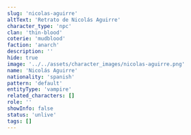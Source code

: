 ```yaml
---
slug: 'nicolas-aguirre'
altText: 'Retrato de Nicolás Aguirre'
character_type: 'npc'
clan: 'thin-blood'
coterie: 'mudblood'
faction: 'anarch'
description: ''
hide: true
image: '../../assets/character_images/nicolas-aguirre.png'
name: 'Nicolás Aguirre'
nationality: 'spanish'
pattern: 'default'
entityType: 'vampire'
related_characters: []
role: ''
showInfo: false
status: 'unlive'
tags: []
---
```

